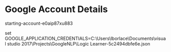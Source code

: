 ﻿# Google Account Details
starting-account-e0aip87xu883

set GOOGLE_APPLICATION_CREDENTIALS=C:\Users\lborlace\Documents\visual studio 2017\Projects\GoogleNLP\Logic Learner-5c2494dbfe6e.json